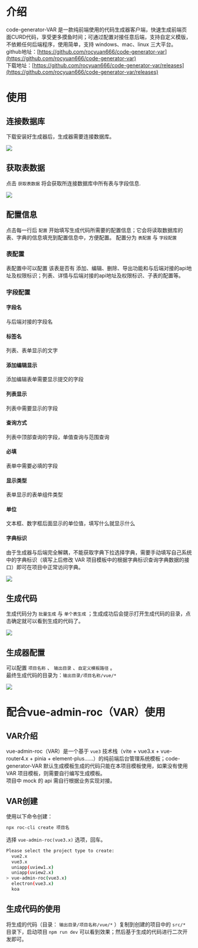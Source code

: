 # 介绍
code-generator-VAR 是一款纯前端使用的代码生成器客户端，快速生成前端页面CURD代码，享受更多摸鱼时间；可通过配置对接任意后端，支持自定义模版，不依赖任何后端程序，使用简单，支持 windows、mac、linux 三大平台。  
github地址：[https://github.com/rocyuan666/code-generator-var](https://github.com/rocyuan666/code-generator-var)  
下载地址：[https://github.com/rocyuan666/code-generator-var/releases](https://github.com/rocyuan666/code-generator-var/releases)  
# 使用
## 连接数据库
下载安装好生成器后，生成器需要连接数据库。

![](./assets/【代码生成器】code-generator-VAR/1.jpg)

## 获取表数据
点击 `获取表数据` 将会获取所连接数据库中所有表与字段信息.

![](./assets/【代码生成器】code-generator-VAR/2.jpg)

## 配置信息
点击每一行后 `配置` 开始填写生成代码所需要的配置信息；它会将读取数据库的表、字典的信息填充到配置信息中，方便配置。
配置分为 `表配置` 与 `字段配置`  
### 表配置
表配置中可以配置 该表是否有 添加、编辑、删除、导出功能和与后端对接的api地址及权限标识；列表、详情与后端对接的api地址及权限标识、子表的配置等。
### 字段配置
#### 字段名
与后端对接的字段名
#### 标签名
列表、表单显示的文字
#### 添加编辑显示
添加编辑表单需要显示提交的字段
#### 列表显示
列表中需要显示的字段
#### 查询方式
列表中顶部查询的字段，单值查询与范围查询
#### 必填
表单中需要必填的字段
#### 显示类型
表单显示的表单组件类型
#### 单位
文本框、数字框后面显示的单位值，填写什么就显示什么
#### 字典标识
由于生成器与后端完全解耦，不能获取字典下拉选择字典，需要手动填写自己系统中的字典标识（填写上后修改 VAR 项目模板中的根据字典标识查询字典数据的接口）即可在项目中正常访问字典。

![](./assets/【代码生成器】code-generator-VAR/3.jpg)

## 生成代码

生成代码分为 `批量生成` 与 `单个表生成` ；生成成功后会提示打开生成代码的目录，点击确定就可以看到生成的代码了。

![](./assets/【代码生成器】code-generator-VAR/4.jpg)

## 生成器配置

可以配置 `项目名称` 、 `输出目录` 、`自定义模板路径` 。  
最终生成代码的目录为：`输出目录/项目名称/vue/*`

![](./assets/【代码生成器】code-generator-VAR/5.jpg)

# 配合vue-admin-roc（VAR）使用
## VAR介绍
vue-admin-roc（VAR）是一个基于 `vue3` 技术栈（vite + vue3.x + vue-router4.x + pinia + element-plus......）的纯前端后台管理系统模板；code-generator-VAR 默认生成模板生成的代码只能在本项目模板使用，如果没有使用 VAR 项目模板，则需要自行编写生成模板。  
项目中 mock 的 api 需自行根据业务实现对接。
## VAR创建
使用以下命令创建：

```bash
npx roc-cli create 项目名
```

选择 `vue-admin-roc(vue3.x)` 选项，回车。

```bash
Please select the project type to create:
  vue2.x
  vue3.x
  uniapp(uview1.x)
  uniapp(uview2.x)
> vue-admin-roc(vue3.x)
  electron(vue3.x)
  koa
```

## 生成代码的使用
将生成的代码（目录： `输出目录/项目名称/vue/*` ）复制到创建的项目中的 `src/*` 目录下，启动项目 `npm run dev` 可以看到效果；然后基于生成的代码进行二次开发即可。
